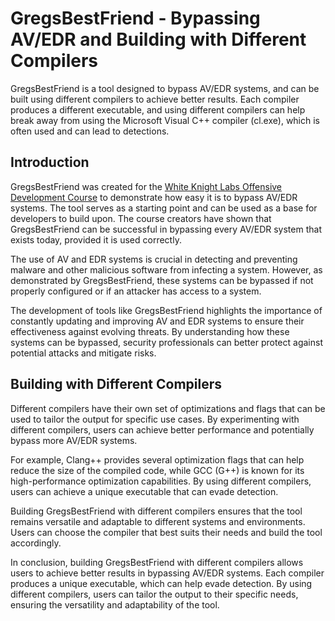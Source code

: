 # GregsBestFriend - Bypassing AV/EDR and Building with Different Compilers
GregsBestFriend is a tool designed to bypass AV/EDR systems, and can be built using different compilers to achieve better results. Each compiler produces a different executable, and using different compilers can help break away from using the Microsoft Visual C++ compiler (cl.exe), which is often used and can lead to detections.

## Introduction
GregsBestFriend was created for the [White Knight Labs Offensive Development Course](https://www.antisyphontraining.com/offensive-development-w-greg-hatcher-john-stigerwalt/) to demonstrate how easy it is to bypass AV/EDR systems. The tool serves as a starting point and can be used as a base for developers to build upon. The course creators have shown that GregsBestFriend can be successful in bypassing every AV/EDR system that exists today, provided it is used correctly.

The use of AV and EDR systems is crucial in detecting and preventing malware and other malicious software from infecting a system. However, as demonstrated by GregsBestFriend, these systems can be bypassed if not properly configured or if an attacker has access to a system.

The development of tools like GregsBestFriend highlights the importance of constantly updating and improving AV and EDR systems to ensure their effectiveness against evolving threats. By understanding how these systems can be bypassed, security professionals can better protect against potential attacks and mitigate risks.

## Building with Different Compilers
Different compilers have their own set of optimizations and flags that can be used to tailor the output for specific use cases. By experimenting with different compilers, users can achieve better performance and potentially bypass more AV/EDR systems.

For example, Clang++ provides several optimization flags that can help reduce the size of the compiled code, while GCC (G++) is known for its high-performance optimization capabilities. By using different compilers, users can achieve a unique executable that can evade detection.

Building GregsBestFriend with different compilers ensures that the tool remains versatile and adaptable to different systems and environments. Users can choose the compiler that best suits their needs and build the tool accordingly.

In conclusion, building GregsBestFriend with different compilers allows users to achieve better results in bypassing AV/EDR systems. Each compiler produces a unique executable, which can help evade detection. By using different compilers, users can tailor the output to their specific needs, ensuring the versatility and adaptability of the tool.
